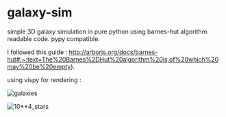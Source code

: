 # galaxy-sim
simple 3D galaxy simulation in pure python using barnes-hut algorithm. readable code. pypy compatible.

I followed this guide : http://arborjs.org/docs/barnes-hut#:~:text=The%20Barnes%2DHut%20algorithm%20is,of%20which%20may%20be%20empty).

using vispy for rendering :


![galaxies](https://user-images.githubusercontent.com/62544756/218600435-d6ce8609-106c-48c7-9b29-49296b341556.png)


![10**4_stars](https://user-images.githubusercontent.com/62544756/219032595-ccc13bb3-953d-4306-a110-2549e171a0b2.png)
